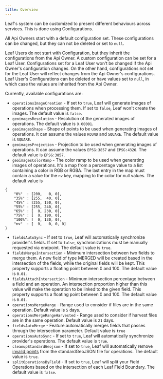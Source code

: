 ```yaml
---
title: Overview
---
```


Leaf's system can be customized to present different behaviours across services. This is done using Configurations.

All Api Owners start with a default configuration set. These configurations can be changed, but they can not be deleted or set to `null`.

Leaf Users do not start with Configuration, but they inherit the configurations from the Api Owner. A custom configuration can be set for a Leaf User. Configurations set for a Leaf User won't be changed if the Api Owner's configuration changes. On the other hand, configurations not set for the Leaf User will reflect changes from the Api Owner's configurations. Leaf User's Configurations can be deleted or have values set to `null`, in which case the values are inherited from the Api Owner.

Currently, available configurations are:

- `operationsImageCreation` - If set to `true`, Leaf will generate images of operations when processing them. If set to `false`, Leaf won't create the images. The default value is `false`.
- `geoimagesResolution` - Resolution of the generated images of operations. The default value is `0.00001`.
- `geoimagesShape` - Shape of points to be used when generating images of operations. It can assume the values `ROUND` and `SQUARE`. The default value is `SQUARE`.
- `geoimagesProjection` - Projection to be used when generating images of operations. It can assume the values `EPSG:3857` and `EPSG:4326`. The default value is `EPSG:3857`.
- `geoimagesColorRamp` - The color ramp to be used when generating images of operations. It's a map from a percentage value to a list containing a color in RGB or RGBA. The last entry in the map must contain a value for the `nv` key, mapping to the color for null values. The default value is
```
{
    "0%"  : [200,   0, 0],
    "35%" : [255,  40, 0],
    "45%" : [255, 150, 0],
    "55%" : [255, 240, 0],
    "65%" : [  0, 230, 0],
    "75%" : [  0, 190, 0],
    "100%": [  0, 130, 0],
    "nv"  : [  0,   0, 0, 0]
}
```
- `fieldsAutoSync` - If set to `true`, Leaf will automatically synchronize provider's fields. If set to `false`, synchronizations must be manually requested via endpoint. The default value is `true`.
- `fieldsMergeIntersection` - Minimum intersection between two fields to merge them. A new field of type MERGED will be created based in the intersection of the fields, while the original fields will be kept. This property supports a floating point between 0 and 100. The default value is `0.01`.
- `fieldsAttachIntersection` - Minimum intersection percentage between a field and an operation. An intersection proportion higher than this value will make the operation to be linked to the given field. This property supports a floating point between 0 and 100. The default value is `0.01`. 
- `operationsMergeRange` - Range used to consider if files are in the same operation. Default value is `5` days.
- `operationsMergeRangeHarvested` - Range used to consider if harvest files are in the same operation. Default value is `21` days.
- `fieldsAutoMerge` - Feature automatically merges fields that passes through the intersection parameter. Default value is `true`
- `operationsAutoSync` -  If set to `true`, Leaf will automatically synchronize provider's operations. The default value is `true`.
- `cleanupStandardGeojson` -  If set to `true`, Leaf will automatically remove [invalid points](files_sample_output.md#valid-points) from the standardGeoJSON file for operations. The default value is `true`.
- `splitOperationsByField` - If set to `true`, Leaf will split your Field Operations based on the intersection of each Leaf Field Boundary. The default value is `false`.
